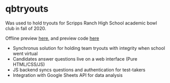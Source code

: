 # qbtryouts
Was used to hold tryouts for Scripps Ranch High School academic bowl club in fall of 2020.

Offline preview [here](https://srhsqb-tryouts-preview.netlify.app/), and preview code [here](https://github.com/raymosun/qbtryouts-preview)
* Synchronus solution for holding team tryouts with integrity when school went virtual
* Candidates answer questions live on a web interface (Pure HTML/CSS/JS)
* JS backend syncs questions and authentication for test-takers
* Integration with Google Sheets API for data analysis 
